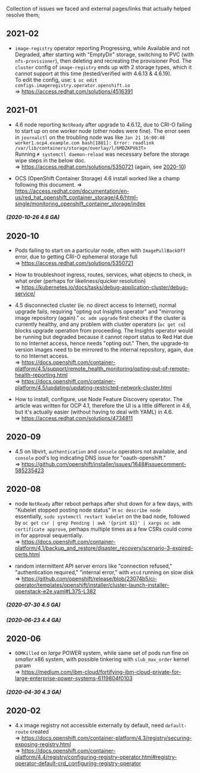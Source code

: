 Collection of issues we faced and external pages/links that actually helped resolve them;

## 2021-02

* `image-registry` operator reporting Progressing, while Available and not Degraded, after starting with "EmptyDir" storage, switching to PVC (with `nfs-provisioner`), then deleting and recreating the provisioner Pod. The `cluster` config of `image-registry` ends up with 2 storage types, which it cannot support at this time (tested/verified with 4.6.13 & 4.6.19).  
  To edit the config, use: `$ oc edit configs.imageregistry.operator.openshift.io`  
  => <https://access.redhat.com/solutions/4516391>

## 2021-01

* 4.6 node reporting `NotReady` after upgrade to 4.6.12, due to CRI-O failing to start up on one worker node (other nodes were fine).
  The error seen in `journalctl` on the troubling node was like `Jan 21 16:00:48 worker1.ocp4.example.com bash[1881]: Error: readlink /var/lib/containers/storage/overlay/l/6MDZKPV63T>`  
  Running `# systemctl daemon-reload` was necessary before the storage wipe steps in the below doc.  
  => <https://access.redhat.com/solutions/5350721> (again, see [2020-10](#2020-10))

* OCS (OpenShift Container Storage) 4.6 install worked like a champ following this document.
  => <https://access.redhat.com/documentation/en-us/red_hat_openshift_container_storage/4.6/html-single/monitoring_openshift_container_storage/index>

##### (2020-10-26 4.6 GA)

## 2020-10

* Pods failing to start on a particular node, often with `ImagePullBackOff` error, due to getting CRI-O ephemeral storage full  
  => <https://access.redhat.com/solutions/5350721>

* How to troubleshoot ingress, routes, services, what objects to check, in what order (perhaps for likeliness/quicker resolution)  
  => <https://kubernetes.io/docs/tasks/debug-application-cluster/debug-service/>

* 4.5 disconnected cluster (ie. no direct access to Internet), normal upgrade fails, requiring "opting out Insights operator" and "mirroring image repository (again)." 
  `oc adm upgrade` first checks if the cluster is currently healthy, and any problem with cluster operators (`oc get co`) blocks upgrade operation from proceeding. 
  The Insights operator would be running but degraded because it cannot report status to Red Hat due to no Internet access, hence needs "opting out."
  Then, the upgrade-to version images need to be mirrored to the internal repository, again, due to no Internet access.  
  => <https://docs.openshift.com/container-platform/4.5/support/remote_health_monitoring/opting-out-of-remote-health-reporting.html>  
  => <https://docs.openshift.com/container-platform/4.5/updating/updating-restricted-network-cluster.html>

* How to install, configure, use Node Feature Discovery operator. 
  The article was written for OCP 4.1, therefore the UI is a little different in 4.6, but it's actually easier (without having to deal with YAML) in 4.6.  
  => <https://access.redhat.com/solutions/4734811>

## 2020-09

* 4.5 on libvirt, `authentication` and `console` operators not available, and `console` pod's log indicating DNS issue for "oauth-openshift.<domain>"  
  => <https://github.com/openshift/installer/issues/1648#issuecomment-585235423>
  
## 2020-08

* node `NotReady` after reboot perhaps after shut down for a few days, with "Kubelet stopped posting node status" in `oc describe node`  
  essentially, `sudo systemctl restart kubelet` on the bad node, followed by `oc get csr | grep Pending | awk '{print $1}' | xargs oc adm certificate approve`, perhaps multiple times as a few CSRs could come in for approval sequentially.  
  => <https://docs.openshift.com/container-platform/4.1/backup_and_restore/disaster_recovery/scenario-3-expired-certs.html>
  
* random intermittent API server errors like "connection refused," "authentication required," "internal error," with `etcd` running on slow disk  
  => <https://github.com/openshift/release/blob/23074b5/ci-operator/templates/openshift/installer/cluster-launch-installer-openstack-e2e.yaml#L375-L382>

##### (2020-07-30 4.5 GA)

##### (2020-06-23 4.4 GA)

## 2020-06

* `OOMKilled` on _large_ POWER system, while same set of pods run fine on _smaller_ x86 system, with possible tinkering with `slub_max_order` kernel param  
  => <https://medium.com/ibm-cloud/fortifying-ibm-cloud-private-for-large-enterprise-power-systems-6119804f0103>

##### (2020-04-30 4.3 GA)

## 2020-02

* 4.x image registry not accessible externally by default, need `default-route` created  
  => <https://docs.openshift.com/container-platform/4.3/registry/securing-exposing-registry.html>  
  => <https://docs.openshift.com/container-platform/4.4/registry/configuring-registry-operator.html#registry-operator-default-crd_configuring-registry-operator>